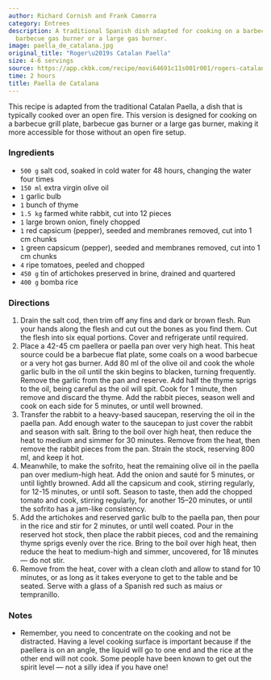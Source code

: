 ```yaml
---
author: Richard Cornish and Frank Camorra
category: Entrees
description: A traditional Spanish dish adapted for cooking on a barbecue grill plate,
  barbecue gas burner or a large gas burner.
image: paella_de_catalana.jpg
original_title: "Roger\u2019s Catalan Paella"
size: 4-6 servings
source: https://app.ckbk.com/recipe/movi64691c11s001r001/rogers-catalan-paella
time: 2 hours
title: Paella de Catalana
---
```


This recipe is adapted from the traditional Catalan Paella, a dish that is typically cooked over an open fire. This version is designed for cooking on a barbecue grill plate, barbecue gas burner or a large gas burner, making it more accessible for those without an open fire setup.

### Ingredients

* `500 g` salt cod, soaked in cold water for 48 hours, changing the water four times
* `150 ml` extra virgin olive oil
* `1` garlic bulb
* `1` bunch of thyme
* `1.5 kg` farmed white rabbit, cut into 12 pieces
* `1` large brown onion, finely chopped
* `1` red capsicum (pepper), seeded and membranes removed, cut into 1 cm chunks
* `1` green capsicum (pepper), seeded and membranes removed, cut into 1 cm chunks
* `4` ripe tomatoes, peeled and chopped
* `450 g` tin of artichokes preserved in brine, drained and quartered
* `400 g` bomba rice

### Directions

1. Drain the salt cod, then trim off any fins and dark or brown flesh. Run your hands along the flesh and cut out the bones as you find them. Cut the flesh into six equal portions. Cover and refrigerate until required.
2. Place a 42-45 cm paellera or paella pan over very high heat. This heat source could be a barbecue flat plate, some coals on a wood barbecue or a very hot gas burner. Add 80 ml of the olive oil and cook the whole garlic bulb in the oil until the skin begins to blacken, turning frequently. Remove the garlic from the pan and reserve. Add half the thyme sprigs to the oil, being careful as the oil will spit. Cook for 1 minute, then remove and discard the thyme. Add the rabbit pieces, season well and cook on each side for 5 minutes, or until well browned.
3. Transfer the rabbit to a heavy-based saucepan, reserving the oil in the paella pan. Add enough water to the saucepan to just cover the rabbit and season with salt. Bring to the boil over high heat, then reduce the heat to medium and simmer for 30 minutes. Remove from the heat, then remove the rabbit pieces from the pan. Strain the stock, reserving 800 ml, and keep it hot.
4. Meanwhile, to make the sofrito, heat the remaining olive oil in the paella pan over medium-high heat. Add the onion and sauté for 5 minutes, or until lightly browned. Add all the capsicum and cook, stirring regularly, for 12-15 minutes, or until soft. Season to taste, then add the chopped tomato and cook, stirring regularly, for another 15–20 minutes, or until the sofrito has a jam-like consistency.
5. Add the artichokes and reserved garlic bulb to the paella pan, then pour in the rice and stir for 2 minutes, or until well coated. Pour in the reserved hot stock, then place the rabbit pieces, cod and the remaining thyme sprigs evenly over the rice. Bring to the boil over high heat, then reduce the heat to medium-high and simmer, uncovered, for 18 minutes — do not stir.
6. Remove from the heat, cover with a clean cloth and allow to stand for 10 minutes, or as long as it takes everyone to get to the table and be seated. Serve with a glass of a Spanish red such as maius or tempranillo.

### Notes

- Remember, you need to concentrate on the cooking and not be distracted. Having a level cooking surface is important because if the paellera is on an angle, the liquid will go to one end and the rice at the other end will not cook. Some people have been known to get out the spirit level — not a silly idea if you have one!